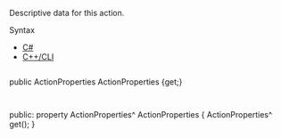 Descriptive data for this action.

Syntax

* [C#](#i-syntax-CS)
* [C++/CLI](#i-syntax-CPP2005)

```
```
public ActionProperties ActionProperties {get;}
```
```

```
```
public:
property ActionProperties^ ActionProperties {
   ActionProperties^ get();
}
```
```
